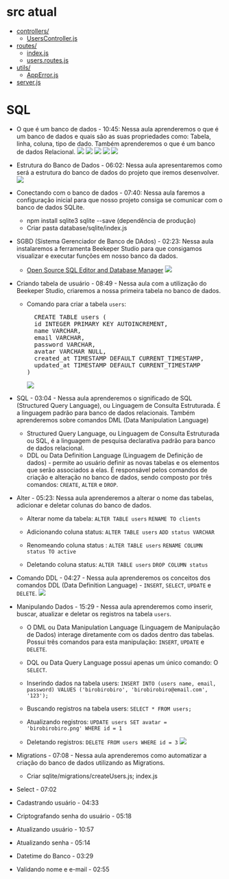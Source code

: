 # src atual

- [controllers/](./src/controllers)
  - [UsersController.js](./src/controllers/UsersController.js)
- [routes/](./src/routes)
  - [index.js](./src/routes/index.js)
  - [users.routes.js](./src/routes/users.routes.js)
- [utils/](./src/utils)
  - [AppError.js](./src/utils/AppError.js)
- [server.js](./src/server.js)

# SQL

- O que é um banco de dados - 10:45: Nessa aula aprenderemos o que é um banco de dados e quais são as suas propriedades como: Tabela, linha, coluna, tipo de dado. Também aprenderemos o que é um banco de dados Relacional.
  <img src="./img/node1.jpg">
  <img src="./img/node2.jpg">
  <img src="./img/node3.jpg">
  <img src="./img/node4.jpg">
  <img src="./img/node5.jpg">

- Estrutura do Banco de Dados - 06:02: Nessa aula apresentaremos como será a estrutura do banco de dados do projeto que iremos desenvolver.
  <img src="./img/node6.jpg">

- Conectando com o banco de dados - 07:40: Nessa aula faremos a configuração inicial para que nosso projeto consiga se comunicar com o banco de dados SQLite.

  - npm install sqlite3 sqlite --save (dependência de produção)
  - Criar pasta database/sqlite/index.js

- SGBD (Sistema Gerenciador de Banco de DAdos) - 02:23: Nessa aula instalaremos a ferramenta Beekeper Studio para que consigamos visualizar e executar funções em nosso banco da dados.

  - [Open Source SQL Editor and Database Manager](https://www.beekeeperstudio.io/)
    <img src="./img/node8.jpg">

- Criando tabela de usuário - 08:49 - Nessa aula com a utilização do Beekeper Studio, criaremos a nossa primeira tabela no banco de dados.

  - Comando para criar a tabela `users`:
      <pre>
      CREATE TABLE users (
      id INTEGER PRIMARY KEY AUTOINCREMENT,
      name VARCHAR,
      email VARCHAR,
      password VARCHAR,
      avatar VARCHAR NULL,
      created_at TIMESTAMP DEFAULT CURRENT_TIMESTAMP,
      updated_at TIMESTAMP DEFAULT CURRENT_TIMESTAMP
    )
    </pre>
    <img src="./img/node7.jpg">

- SQL - 03:04 - Nessa aula aprenderemos o significado de SQL (Structured Query Language), ou Linguagem de Consulta Estruturada. É a linguagem padrão para banco de dados relacionais. Também aprenderemos sobre comandos DML (Data Manipulation Language)

  - Structured Query Language, ou Linguagem de Consulta Estruturada ou SQL, é a linguagem de pesquisa declarativa padrão para banco de dados relacional.
  - DDL ou Data Definition Language (Linguagem de Definição de dados) - permite ao usuário definir as novas tabelas e os elementos que serão associados a elas. É responsável pelos comandos de criação e alteração no banco de dados, sendo composto por três comandos: `CREATE`, `ALTER` e `DROP`.

- Alter - 05:23: Nessa aula aprenderemos a alterar o nome das tabelas, adicionar e deletar colunas do banco de dados.

  - Alterar nome da tabela:
    `ALTER TABLE users`
    `RENAME TO clients`

  - Adicionando coluna status:
    `ALTER TABLE users`
    `ADD status VARCHAR`

  - Renomeando coluna status :
    `ALTER TABLE users`
    `RENAME COLUMN status TO active`

  - Deletando coluna status:
    `ALTER TABLE users`
    `DROP COLUMN status`

- Comando DDL - 04:27 - Nessa aula aprenderemos os conceitos dos comandos DDL (Data Definition Language) - `INSERT`, `SELECT`, `UPDATE` e `DELETE`.
  <img src="./img/node9.jpg">

- Manipulando Dados - 15:29 - Nessa aula aprenderemos como inserir, buscar, atualizar e deletar os registros na tabela `users`.

  - O DML ou Data Manipulation Language (Linguagem de Manipulação de Dados) interage diretamente com os dados dentro das tabelas. Possui três comandos para esta manipulação: `INSERT`, `UPDATE` e `DELETE`.
  - DQL ou Data Query Language possui apenas um único comando: O `SELECT`.

  - Inserindo dados na tabela users:
    `INSERT INTO (users name, email, password) VALUES ('birobirobiro', 'birobirobiro@email.com', '123');`
  - Buscando registros na tabela users:
    `SELECT * FROM users;`
  - Atualizando registros:
    `UPDATE users SET avatar = 'birobirobiro.png' WHERE id = 1`
  - Deletando registros:
    `DELETE FROM users WHERE id = 3`
    <img src="./img/node10.jpg">

- Migrations - 07:08 - Nessa aula aprenderemos como automatizar a criação do banco de dados utilizando as Migrations.
  - Criar sqlite/migrations/createUsers.js; index.js
- Select - 07:02
- Cadastrando usuário - 04:33
- Criptografando senha do usuário - 05:18
- Atualizando usuário - 10:57
- Atualizando senha - 05:14
- Datetime do Banco - 03:29
- Validando nome e e-mail - 02:55

